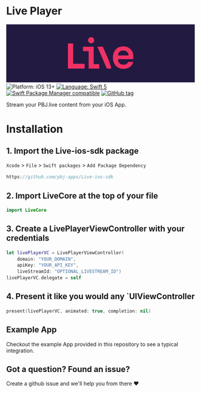 # Live Player
![Live](banner.png)
![Platform: iOS 13+](https://img.shields.io/badge/platform-iOS%20-blue.svg?style=flat)
[![Language: Swift 5](https://img.shields.io/badge/language-swift%205-f48041.svg?style=flat)](https://developer.apple.com/swift)
[![Swift Package Manager compatible](https://img.shields.io/badge/SPM-compatible-4BC51D.svg?style=flat)](https://swift.org/package-manager/)
[![GitHub tag](https://img.shields.io/github/release/pbj-apps/Live-ios-sdk.svg)]()

Stream your PBJ.live content from your iOS App.

# Installation

## 1. Import the Live-ios-sdk package
`Xcode` > `File` > `Swift packages` > `Add Package Dependency`  
```swift
https://github.com/pbj-apps/Live-ios-sdk
```

## 2. Import LiveCore at the top of your file
```swift
import LiveCore
```

## 3. Create a LivePlayerViewController with your credentials 
```swift
let livePlayerVC = LivePlayerViewController(
    domain: "YOUR_DOMAIN",
    apiKey: "YOUR_API_KEY",
    liveStreamId: "OPTIONAL_LIVESTREAM_ID")
livePlayerVC.delegate = self
```

## 4. Present it like you would any `UIViewController
```swift
present(livePlayerVC, animated: true, completion: nil)
```


## Example App
Checkout the example App provided in this repository to see a typical integration.

## Got a question? Found an issue? 
Create a github issue and we'll help you from there ❤️